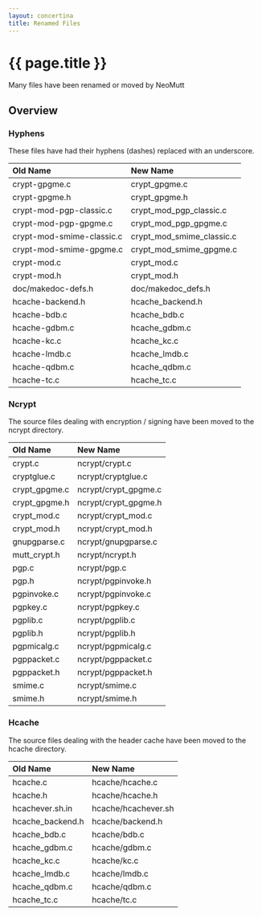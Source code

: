 ```yaml
---
layout: concertina
title: Renamed Files
---
```


# {{ page.title }}

Many files have been renamed or moved by NeoMutt

## Overview

### Hyphens

These files have had their hyphens (dashes) replaced with an underscore.

| Old Name                  | New Name                  |
| :------------------------ | :------------------------ |
| crypt-gpgme.c             | crypt_gpgme.c             |
| crypt-gpgme.h             | crypt_gpgme.h             |
| crypt-mod-pgp-classic.c   | crypt_mod_pgp_classic.c   |
| crypt-mod-pgp-gpgme.c     | crypt_mod_pgp_gpgme.c     |
| crypt-mod-smime-classic.c | crypt_mod_smime_classic.c |
| crypt-mod-smime-gpgme.c   | crypt_mod_smime_gpgme.c   |
| crypt-mod.c               | crypt_mod.c               |
| crypt-mod.h               | crypt_mod.h               |
| doc/makedoc-defs.h        | doc/makedoc_defs.h        |
| hcache-backend.h          | hcache_backend.h          |
| hcache-bdb.c              | hcache_bdb.c              |
| hcache-gdbm.c             | hcache_gdbm.c             |
| hcache-kc.c               | hcache_kc.c               |
| hcache-lmdb.c             | hcache_lmdb.c             |
| hcache-qdbm.c             | hcache_qdbm.c             |
| hcache-tc.c               | hcache_tc.c               |

### Ncrypt

The source files dealing with encryption / signing have been moved to the ncrypt
directory.

| Old Name      | New Name             |
| :------------ | :------------------- |
| crypt.c       | ncrypt/crypt.c       |
| cryptglue.c   | ncrypt/cryptglue.c   |
| crypt_gpgme.c | ncrypt/crypt_gpgme.c |
| crypt_gpgme.h | ncrypt/crypt_gpgme.h |
| crypt_mod.c   | ncrypt/crypt_mod.c   |
| crypt_mod.h   | ncrypt/crypt_mod.h   |
| gnupgparse.c  | ncrypt/gnupgparse.c  |
| mutt_crypt.h  | ncrypt/ncrypt.h      |
| pgp.c         | ncrypt/pgp.c         |
| pgp.h         | ncrypt/pgpinvoke.h   |
| pgpinvoke.c   | ncrypt/pgpinvoke.c   |
| pgpkey.c      | ncrypt/pgpkey.c      |
| pgplib.c      | ncrypt/pgplib.c      |
| pgplib.h      | ncrypt/pgplib.h      |
| pgpmicalg.c   | ncrypt/pgpmicalg.c   |
| pgppacket.c   | ncrypt/pgppacket.c   |
| pgppacket.h   | ncrypt/pgppacket.h   |
| smime.c       | ncrypt/smime.c       |
| smime.h       | ncrypt/smime.h       |

### Hcache

The source files dealing with the header cache have been moved to the hcache
directory.

| Old Name         | New Name            |
| :--------------- | :------------------ |
| hcache.c         | hcache/hcache.c     |
| hcache.h         | hcache/hcache.h     |
| hcachever.sh.in  | hcache/hcachever.sh |
| hcache_backend.h | hcache/backend.h    |
| hcache_bdb.c     | hcache/bdb.c        |
| hcache_gdbm.c    | hcache/gdbm.c       |
| hcache_kc.c      | hcache/kc.c         |
| hcache_lmdb.c    | hcache/lmdb.c       |
| hcache_qdbm.c    | hcache/qdbm.c       |
| hcache_tc.c      | hcache/tc.c         |

